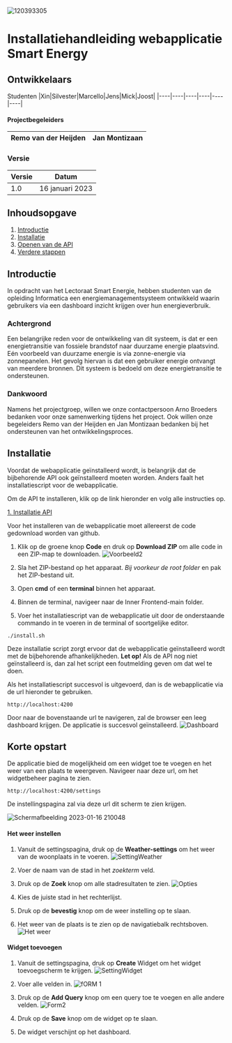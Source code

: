 ![120393305](https://user-images.githubusercontent.com/38434237/212727884-4746ef79-9726-4618-8a16-37bde6750281.png)
# Installatiehandleiding webapplicatie Smart Energy

## Ontwikkelaars
Studenten
|Xin|Silvester|Marcello|Jens|Mick|Joost|
|----|----|----|----|----|----|

#### Projectbegeleiders
|Remo van der Heijden|Jan Montizaan|
|----|----|

### Versie
|Versie|Datum|
|----|----|
|1.0|16 januari 2023|

## Inhoudsopgave

<ol>
  <li><a href="#Introduction">Introductie</a></li>
  <li><a href="#Installation">Installatie</a></li>
  <li><a href="#OpenApp">Openen van de API</a></li>
  <li><a href="#VerdereStappen">Verdere stappen</a></li>
</ol>

## Introductie
<div id="#Introduction">
  <p>In opdracht van het Lectoraat Smart Energie, hebben studenten van de opleiding Informatica een energiemanagementsysteem ontwikkeld waarin gebruikers via een dashboard inzicht krijgen over hun energieverbruik. </p>
</div>

### Achtergrond
Een belangrijke reden voor de ontwikkeling van dit systeem, is dat er een energietransitie van fossiele brandstof naar duurzame energie plaatsvind. Eén voorbeeld van duurzame energie is via zonne-energie via zonnepanelen.
Het gevolg hiervan is dat een gebruiker energie ontvangt van meerdere bronnen. Dit systeem is bedoeld om deze energietransitie te ondersteunen.

### Dankwoord
Namens het projectgroep, willen we onze contactpersoon Arno Broeders bedanken voor onze samenwerking tijdens het project. Ook willen onze begeleiders Remo van der Heijden en Jan Montizaan bedanken bij het ondersteunen van het ontwikkelingsproces.

## Installatie

Voordat de webapplicatie geïnstalleerd wordt, is belangrijk dat de bijbehorende API ook geïnstalleerd moeten worden. 
Anders faalt het installatiescript voor de webapplicatie.

Om de API te installeren, klik op de link hieronder en volg alle instructies op.

[1. Installatie API](https://github.com/SmartEnergyOrg/Backend/blob/feature-documentation/README.md)

Voor het installeren van de webapplicatie moet allereerst de code gedownload worden van github.

1. Klik op de groene knop **Code** en druk op **Download ZIP** om alle code in een ZIP-map te downloaden.
![Voorbeeld2](https://user-images.githubusercontent.com/38434237/212754451-fb8f6ec8-4269-41a2-8dc3-31a1f116a8c3.png)

2. Sla het ZIP-bestand op het apparaat. _Bij voorkeur de root folder_ en pak het ZIP-bestand uit.

3. Open **cmd** of een **terminal** binnen het apparaat.

4. Binnen de terminal, navigeer naar de Inner Frontend-main folder.

5. Voer het installatiescript van de webapplicatie uit door de onderstaande commando in te voeren in de terminal of soortgelijke editor.

```
./install.sh
```

Deze installatie script zorgt ervoor dat de webapplicatie geïnstalleerd wordt met de bijbehorende afhankelijkheden.
**Let op!** Als de API nog niet geïnstalleerd is, dan zal het script een foutmelding geven om dat wel te doen.

Als het installatiescript succesvol is uitgevoerd, dan is de webapplicatie via de url hieronder te gebruiken.

```
http://localhost:4200
```

Door naar de bovenstaande url te navigeren, zal de browser een leeg dashboard krijgen.
De applicatie is succesvol geïnstalleerd.
![Dashboard](https://user-images.githubusercontent.com/38434237/212761676-222472e7-3286-42f5-a175-200a6d75eb96.png)

## Korte opstart
De applicatie bied de mogelijkheid om een widget toe te voegen en het weer van een plaats te weergeven.
Navigeer naar deze url, om het widgetbeheer pagina te zien.

```
http://localhost:4200/settings
```

De instellingspagina zal via deze url dit scherm te zien krijgen.

![Schermafbeelding 2023-01-16 210048](https://user-images.githubusercontent.com/38434237/212757903-d9c79f55-303b-471c-bb9a-ad7783cffb85.png)

#### Het weer instellen

1. Vanuit de settingspagina, druk op de **Weather-settings** om het weer van de woonplaats in te voeren.
![SettingWeather](https://user-images.githubusercontent.com/38434237/212761205-ad902e8b-ae9a-433c-bd17-075ac07deb3c.png)

2. Voer de naam van de stad in het _zoekterm_ veld.

3. Druk op de **Zoek** knop om alle stadresultaten te zien.
![Opties](https://user-images.githubusercontent.com/38434237/212758699-1015476c-cf68-4a06-9719-408a00aeb684.png)

4. Kies de juiste stad in het rechterlijst.

5. Druk op de **bevestig** knop om de weer instelling op te slaan.

6. Het weer van de plaats is te zien op de navigatiebalk rechtsboven.
![Het weer](https://user-images.githubusercontent.com/38434237/212762395-d1a50c5a-430a-4ab9-9836-2fa8e347f348.png)

#### Widget toevoegen

1. Vanuit de settingspagina, druk op **Create** Widget om het widget toevoegscherm te krijgen.
![SettingWidget](https://user-images.githubusercontent.com/38434237/212761154-4a468d8b-3754-4f67-9576-3f187e304c07.png)

2. Voer alle velden in.
![fORM 1](https://user-images.githubusercontent.com/38434237/212761023-3150b17e-fe2b-48ea-896c-c74730d05c78.png)

3. Druk op de **Add Query** knop om een query toe te voegen en alle andere velden.
![Form2](https://user-images.githubusercontent.com/38434237/212761036-a66f9998-57ee-41f0-b374-38da33574ef6.png)

4. Druk op de **Save** knop om de widget op te slaan.

5. De widget verschijnt op het dashboard.

